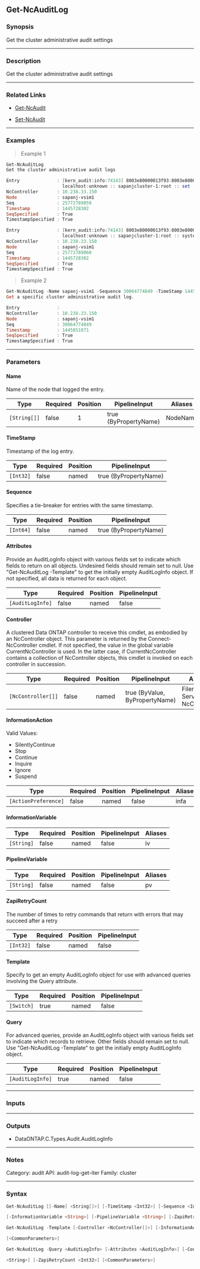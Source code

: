 Get-NcAuditLog
--------------

### Synopsis
Get the cluster administrative audit settings

---

### Description

Get the cluster administrative audit settings

---

### Related Links
* [Get-NcAudit](Get-NcAudit)

* [Set-NcAudit](Set-NcAudit)

---

### Examples
> Example 1

```PowerShell
Get-NcAuditLog
Get the cluster administrative audit logs

Entry              : [kern_audit:info:74143] 8003e80000013f93:8003e80000013f94 :: sapanjcluster-1:console :: 
                     localhost:unknown :: sapanjcluster-1:root :: set -privilege diagnostic :: Success
NcController       : 10.238.33.150
Node               : sapanj-vsim1
Seq                : 25772789059
Timestamp          : 1445728302
SeqSpecified       : True
TimestampSpecified : True

Entry              : [kern_audit:info:74143] 8003e80000013f93:8003e80000013f95 :: sapanjcluster-1:console :: 
                     localhost:unknown :: sapanjcluster-1:root :: system show -node local :: Pending
NcController       : 10.238.33.150
Node               : sapanj-vsim1
Seq                : 25772789060
Timestamp          : 1445728302
SeqSpecified       : True
TimestampSpecified : True

```
> Example 2

```PowerShell
Get-NcAuditLog -Name sapanj-vsim1 -Sequence 30064774849 -TimeStamp 1445851071
Get a specific cluster administrative audit log.

Entry              : 
NcController       : 10.238.33.150
Node               : sapanj-vsim1
Seq                : 30064774849
Timestamp          : 1445851071
SeqSpecified       : True
TimestampSpecified : True

```

---

### Parameters
#### **Name**
Name of the node that logged the entry.

|Type        |Required|Position|PipelineInput        |Aliases |
|------------|--------|--------|---------------------|--------|
|`[String[]]`|false   |1       |true (ByPropertyName)|NodeName|

#### **TimeStamp**
Timestamp of the log entry.

|Type     |Required|Position|PipelineInput        |
|---------|--------|--------|---------------------|
|`[Int32]`|false   |named   |true (ByPropertyName)|

#### **Sequence**
Specifies a tie-breaker for entries with the same timestamp.

|Type     |Required|Position|PipelineInput        |
|---------|--------|--------|---------------------|
|`[Int64]`|false   |named   |true (ByPropertyName)|

#### **Attributes**
Provide an AuditLogInfo object with various fields set to indicate which fields to return on all objects.  Undesired fields should remain set to null.  Use "Get-NcAuditLog -Template" to get the initially empty AuditLogInfo object.  If not specified, all data is returned for each object.

|Type            |Required|Position|PipelineInput|
|----------------|--------|--------|-------------|
|`[AuditLogInfo]`|false   |named   |false        |

#### **Controller**
A clustered Data ONTAP controller to receive this cmdlet, as embodied by an NcController object.  This parameter is returned by the Connect-NcController cmdlet.  If not specified, the value in the global variable CurrentNcController is used.  In the latter case, if CurrentNcController contains a collection of NcController objects, this cmdlet is invoked on each controller in succession.

|Type              |Required|Position|PipelineInput                 |Aliases                          |
|------------------|--------|--------|------------------------------|---------------------------------|
|`[NcController[]]`|false   |named   |true (ByValue, ByPropertyName)|Filer<br/>Server<br/>NcController|

#### **InformationAction**

Valid Values:

* SilentlyContinue
* Stop
* Continue
* Inquire
* Ignore
* Suspend

|Type                |Required|Position|PipelineInput|Aliases|
|--------------------|--------|--------|-------------|-------|
|`[ActionPreference]`|false   |named   |false        |infa   |

#### **InformationVariable**

|Type      |Required|Position|PipelineInput|Aliases|
|----------|--------|--------|-------------|-------|
|`[String]`|false   |named   |false        |iv     |

#### **PipelineVariable**

|Type      |Required|Position|PipelineInput|Aliases|
|----------|--------|--------|-------------|-------|
|`[String]`|false   |named   |false        |pv     |

#### **ZapiRetryCount**
The number of times to retry commands that return with errors that may succeed after a retry

|Type     |Required|Position|PipelineInput|
|---------|--------|--------|-------------|
|`[Int32]`|false   |named   |false        |

#### **Template**
Specify to get an empty AuditLogInfo object for use with advanced queries involving the Query attribute.

|Type      |Required|Position|PipelineInput|
|----------|--------|--------|-------------|
|`[Switch]`|true    |named   |false        |

#### **Query**
For advanced queries, provide an AuditLogInfo object with various fields set to indicate which records to retrieve.  Other fields should remain set to null.  Use "Get-NcAuditLog -Template" to get the initially empty AuditLogInfo object.

|Type            |Required|Position|PipelineInput|
|----------------|--------|--------|-------------|
|`[AuditLogInfo]`|true    |named   |false        |

---

### Inputs

---

### Outputs
* DataONTAP.C.Types.Audit.AuditLogInfo

---

### Notes
Category: audit
API: audit-log-get-iter
Family: cluster

---

### Syntax
```PowerShell
Get-NcAuditLog [[-Name] <String[]>] [-TimeStamp <Int32>] [-Sequence <Int64>] [-Attributes <AuditLogInfo>] [-Controller <NcController[]>] [-InformationAction <ActionPreference>] 
```
```PowerShell
[-InformationVariable <String>] [-PipelineVariable <String>] [-ZapiRetryCount <Int32>] [<CommonParameters>]
```
```PowerShell
Get-NcAuditLog -Template [-Controller <NcController[]>] [-InformationAction <ActionPreference>] [-InformationVariable <String>] [-PipelineVariable <String>] [-ZapiRetryCount <Int32>] 
```
```PowerShell
[<CommonParameters>]
```
```PowerShell
Get-NcAuditLog -Query <AuditLogInfo> [-Attributes <AuditLogInfo>] [-Controller <NcController[]>] [-InformationAction <ActionPreference>] [-InformationVariable <String>] [-PipelineVariable 
```
```PowerShell
<String>] [-ZapiRetryCount <Int32>] [<CommonParameters>]
```
